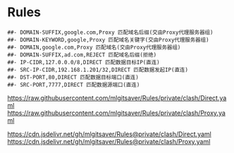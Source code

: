 # Rules

```
##- DOMAIN-SUFFIX,google.com,Proxy 匹配域名后缀(交由Proxy代理服务器组)
##- DOMAIN-KEYWORD,google,Proxy 匹配域名关键字(交由Proxy代理服务器组)
##- DOMAIN,google.com,Proxy 匹配域名(交由Proxy代理服务器组)
##- DOMAIN-SUFFIX,ad.com,REJECT 匹配域名后缀(拒绝)
##- IP-CIDR,127.0.0.0/8,DIRECT 匹配数据目标IP(直连)
##- SRC-IP-CIDR,192.168.1.201/32,DIRECT 匹配数据发起IP(直连)
##- DST-PORT,80,DIRECT 匹配数据目标端口(直连)
##- SRC-PORT,7777,DIRECT 匹配数据源端口(直连)
```

https://raw.githubusercontent.com/mlgitsaver/Rules/private/clash/Direct.yaml
https://raw.githubusercontent.com/mlgitsaver/Rules/private/clash/Proxy.yaml

https://cdn.jsdelivr.net/gh/mlgitsaver/Rules@private/clash/Direct.yaml
https://cdn.jsdelivr.net/gh/mlgitsaver/Rules@private/clash/Proxy.yaml

